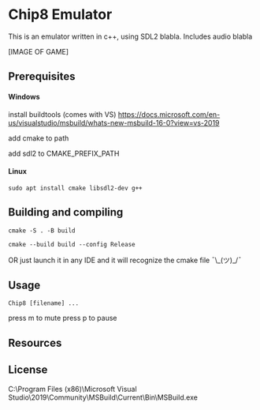 ﻿# Chip8 Emulator
This is an emulator written in c++, using SDL2 blabla. Includes audio blabla

[IMAGE OF GAME]

## Prerequisites 

#### Windows
install buildtools (comes with VS) https://docs.microsoft.com/en-us/visualstudio/msbuild/whats-new-msbuild-16-0?view=vs-2019

add cmake to path 

add sdl2 to CMAKE_PREFIX_PATH

#### Linux
```
sudo apt install cmake libsdl2-dev g++
```

## Building and compiling
```
cmake -S . -B build

cmake --build build --config Release	
```

OR just launch it in any IDE and it will recognize the cmake file ¯\\\_(ツ)\_/¯
## Usage
```
Chip8 [filename] ...
```

press m to mute
press p to pause

## Resources

## License

C:\Program Files (x86)\Microsoft Visual Studio\2019\Community\MSBuild\Current\Bin\MSBuild.exe